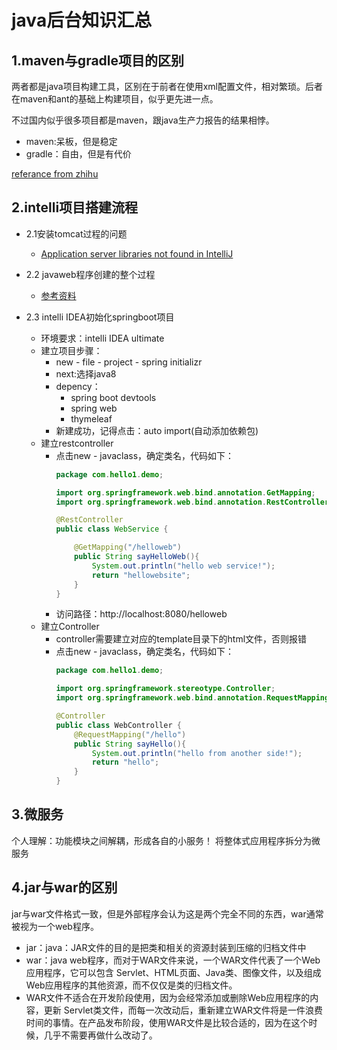# java后台知识汇总
## 1.maven与gradle项目的区别

两者都是java项目构建工具，区别在于前者在使用xml配置文件，相对繁琐。后者在maven和ant的基础上构建项目，似乎更先进一点。

不过国内似乎很多项目都是maven，跟java生产力报告的结果相悖。

- maven:呆板，但是稳定
- gradle：自由，但是有代价

[referance from zhihu](https://www.zhihu.com/question/29338218)
## 2.intelli项目搭建流程
- 2.1安装tomcat过程的问题
    - [Application server libraries not found in IntelliJ](https://stackoverflow.com/questions/60439712/application-server-libraries-not-found-in-intellij)
- 2.2 javaweb程序创建的整个过程
    - [参考资料](https://zhuanlan.zhihu.com/p/130506133)

- 2.3 intelli IDEA初始化springboot项目
    - 环境要求：intelli IDEA ultimate
    - 建立项目步骤：
        - new - file - project - spring initializr 
        - next:选择java8
        - depency：
            - spring boot devtools
            - spring web
            - thymeleaf
        - 新建成功，记得点击：auto import(自动添加依赖包)
    - 建立restcontroller
        - 点击new - javaclass，确定类名，代码如下：
            ```java
            package com.hello1.demo;

            import org.springframework.web.bind.annotation.GetMapping;
            import org.springframework.web.bind.annotation.RestController;

            @RestController
            public class WebService {

                @GetMapping("/helloweb")
                public String sayHelloWeb(){
                    System.out.println("hello web service!");
                    return "hellowebsite";
                }
            }
            ```
        - 访问路径：http://localhost:8080/helloweb
    - 建立Controller
        - controller需要建立对应的template目录下的html文件，否则报错
        - 点击new - javaclass，确定类名，代码如下：
            ```java
            package com.hello1.demo;

            import org.springframework.stereotype.Controller;
            import org.springframework.web.bind.annotation.RequestMapping;

            @Controller
            public class WebController {
                @RequestMapping("/hello")
                public String sayHello(){
                    System.out.println("hello from another side!");
                    return "hello";
                }
            }
            ```
## 3.微服务
个人理解：功能模块之间解耦，形成各自的小服务！
将整体式应用程序拆分为微服务
## 4.jar与war的区别
jar与war文件格式一致，但是外部程序会认为这是两个完全不同的东西，war通常被视为一个web程序。
- jar：java：JAR文件的目的是把类和相关的资源封装到压缩的归档文件中
- war：java web程序，而对于WAR文件来说，一个WAR文件代表了一个Web应用程序，它可以包含 Servlet、HTML页面、Java类、图像文件，以及组成Web应用程序的其他资源，而不仅仅是类的归档文件。
- WAR文件不适合在开发阶段使用，因为会经常添加或删除Web应用程序的内容，更新 Servlet类文件，而每一次改动后，重新建立WAR文件将是一件浪费时间的事情。在产品发布阶段，使用WAR文件是比较合适的，因为在这个时候，几乎不需要再做什么改动了。